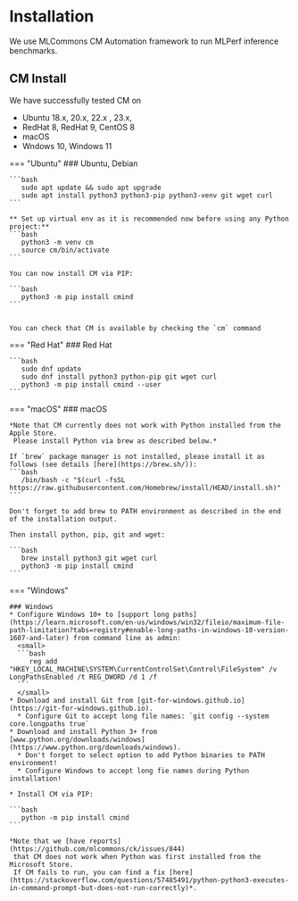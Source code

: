 # Installation
We use MLCommons CM Automation framework to run MLPerf inference benchmarks.

## CM Install

We have successfully tested CM on

* Ubuntu 18.x, 20.x, 22.x , 23.x, 
* RedHat 8, RedHat 9, CentOS 8
* macOS
* Wndows 10, Windows 11
 
=== "Ubuntu"
    ### Ubuntu, Debian


    ```bash
       sudo apt update && sudo apt upgrade
       sudo apt install python3 python3-pip python3-venv git wget curl
    ```

    ** Set up virtual env as it is recommended now before using any Python project:**
    ```bash
       python3 -m venv cm
       source cm/bin/activate
    ```

    You can now install CM via PIP:

    ```bash
       python3 -m pip install cmind
    ```


    You can check that CM is available by checking the `cm` command


=== "Red Hat"
    ### Red Hat

    ```bash
       sudo dnf update
       sudo dnf install python3 python-pip git wget curl
       python3 -m pip install cmind --user
    ```

=== "macOS"
    ### macOS

    *Note that CM currently does not work with Python installed from the Apple Store.
     Please install Python via brew as described below.*

    If `brew` package manager is not installed, please install it as follows (see details [here](https://brew.sh/)):
    ```bash
       /bin/bash -c "$(curl -fsSL https://raw.githubusercontent.com/Homebrew/install/HEAD/install.sh)"
    ```

    Don't forget to add brew to PATH environment as described in the end of the installation output.

    Then install python, pip, git and wget:

    ```bash
       brew install python3 git wget curl
       python3 -m pip install cmind
    ```

=== "Windows"

    ### Windows
    * Configure Windows 10+ to [support long paths](https://learn.microsoft.com/en-us/windows/win32/fileio/maximum-file-path-limitation?tabs=registry#enable-long-paths-in-windows-10-version-1607-and-later) from command line as admin:
      <small>
      ```bash
         reg add "HKEY_LOCAL_MACHINE\SYSTEM\CurrentControlSet\Control\FileSystem" /v LongPathsEnabled /t REG_DWORD /d 1 /f
      ```
      </small>
    * Download and install Git from [git-for-windows.github.io](https://git-for-windows.github.io).
      * Configure Git to accept long file names: `git config --system core.longpaths true`
    * Download and install Python 3+ from [www.python.org/downloads/windows](https://www.python.org/downloads/windows).
      * Don't forget to select option to add Python binaries to PATH environment!
      * Configure Windows to accept long fie names during Python installation!

    * Install CM via PIP:

    ```bash
       python -m pip install cmind
    ```

    *Note that we [have reports](https://github.com/mlcommons/ck/issues/844) 
     that CM does not work when Python was first installed from the Microsoft Store.
     If CM fails to run, you can find a fix [here](https://stackoverflow.com/questions/57485491/python-python3-executes-in-command-prompt-but-does-not-run-correctly)*.

